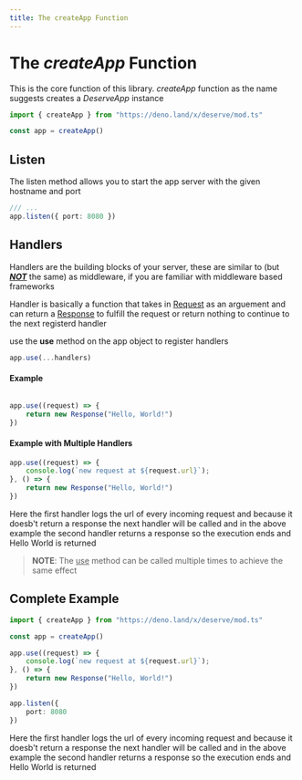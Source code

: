 ```yaml
---
title: The createApp Function
---
```


# The *createApp* Function

This is the core function of this library.
*createApp* function as the name suggests creates a *DeserveApp* instance

```ts
import { createApp } from "https://deno.land/x/deserve/mod.ts"

const app = createApp()
```

## Listen

The listen method allows you to start the app server with the given hostname and port

```ts
/// ...
app.listen({ port: 8080 })
```

## Handlers

Handlers are the building blocks of your server, these are similar to 
(but <u>***NOT***</u> the same) as middleware, if you are familiar
with middleware based frameworks

Handler is basically a function that takes in [Request](https://developer.mozilla.org/en-US/docs/Web/API/Request) as an arguement
and can return a [Response](https://developer.mozilla.org/en-US/docs/Web/API/Response) to fulfill the request or return nothing
to continue to the next registerd handler

use the **use** method on the app object to register handlers

```ts
app.use(...handlers)
```

#### Example

```ts

app.use((request) => {
    return new Response("Hello, World!")
})

```

#### Example with Multiple Handlers

```ts
app.use((request) => {
    console.log(`new request at ${request.url}`);
}, () => {
    return new Response("Hello, World!")
})
```

Here the first handler logs the url of every incoming request
and because it doesb't return a response the next handler will be called
and in the above example the second handler returns a response so the execution
ends and Hello World is returned

> **NOTE**: The <u>use</u> method can be called multiple times to achieve the same effect 

## Complete Example

```ts
import { createApp } from "https://deno.land/x/deserve/mod.ts"

const app = createApp()

app.use((request) => {
    console.log(`new request at ${request.url}`);
}, () => {
    return new Response("Hello, World!")
})

app.listen({
    port: 8080
})
```

Here the first handler logs the url of every incoming request
and because it doesb't return a response the next handler will be called
and in the above example the second handler returns a response so the execution
ends and Hello World is returned